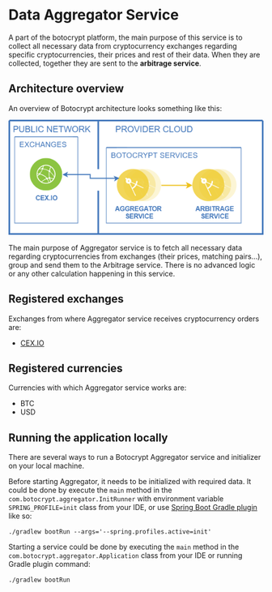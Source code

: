 # Data Aggregator Service

A part of the botocrypt platform, the main purpose of this service is to collect all necessary data from cryptocurrency exchanges regarding specific cryptocurrencies, their prices and rest of their data. When they are collected, together they are sent to the **arbitrage service**.

## Architecture overview

An overview of Botocrypt architecture looks something like this:

![Botocrypt architecture preview](resources/botocrypt_architecture.png)

The main purpose of Aggregator service is to fetch all necessary data regarding cryptocurrencies from exchanges (their prices, matching pairs...), group and send them to the Arbitrage service. There is no advanced logic or any other calculation happening in this service.

## Registered exchanges

Exchanges from where Aggregator service receives cryptocurrency orders are:

* [CEX.IO](https://cex.io/)

## Registered currencies

Currencies with which Aggregator service works are:

* BTC
* USD

## Running the application locally

There are several ways to run a Botocrypt Aggregator service and initializer on your local machine.

Before starting Aggregator, it needs to be initialized with required data. It could be done by execute the `main` method in the `com.botocrypt.aggregator.InitRunner` with environment variable `SPRING_PROFILE=init` class from your IDE, or use [Spring Boot Gradle plugin](https://docs.spring.io/spring-boot/docs/current/reference/html/build-tool-plugins.html#build-tool-plugins-gradle-plugin) like so:

```shell
./gradlew bootRun --args='--spring.profiles.active=init'
```

Starting a service could be done by executing the `main` method in the `com.botocrypt.aggregator.Application` class from your IDE or running Gradle plugin command:

```shell
./gradlew bootRun
```
